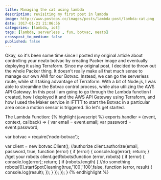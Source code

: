 ```yaml
---
title: Managing the cat using lambda
description: revisiting my first post in lambda
image: http://www.postops.co/images/posts/lambda-post/lambda-cat.png
date: 2017-01-21 21:06:56
categories: [lambda, iot]
tags: [lambda, serverless , fun, botvac, neato]
crosspost_to_medium: false
published: false
---
```


Okay, so it's been some time since I posted my original article about controlling your neato botvac by creating Packer image and eventually deploying it using Terraform. Since my original post, I decided to throw out the whole Packer thing. It doesn't really make all that much sense to manage our own AMI for our Botvac. Instead, we can go the serverless route, while still taking advantage of Terraform. With a bit of Node.js, I was able to streamline the Botvac control process, while also utilizing the AWS API Gateway. In this post I am going to go through the Lambda function I created, how I deployed it and the AWS API Gateway using Terraform, and how I used the Maker service in IFTTT to start the Botvac in a particular area once a motion sensor is triggered. So let's get started.


The Lambda Function:
{% highlight javascript %}
exports.handler = (event, context, callback) => {
  var email = event.email;
  var password = event.password;

  var botvac = require('node-botvac');

  var client = new botvac.Client();
  //authorize
  client.authorize(email, password, true, function (error) {
      if (error) {
          console.log(error);
          return;
      }
      //get your robots
      client.getRobots(function (error, robots) {
          if (error) {
              console.log(error);
              return;
          }
          if (robots.length) {
              //do something
              robots[0].startSpotCleaning(true,'100','100',false, function (error, result) {
                 console.log(result);
              });
          }
      });
  });
}
{% endhighlight %}
